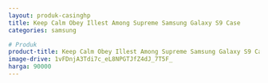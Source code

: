 ```yaml
---
layout: produk-casinghp
title: Keep Calm Obey Illest Among Supreme Samsung Galaxy S9 Case
categories: samsung

# Produk
product-title: Keep Calm Obey Illest Among Supreme Samsung Galaxy S9 Case
image-drive: 1vFDnjA3Tdi7c_eL8NPGTJfZ4dJ_7T5F_
harga: 90000
---
```

